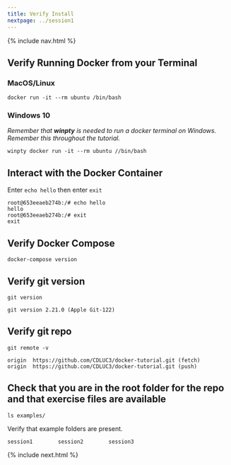 ```yaml
---
title: Verify Install 
nextpage: ../session1
---
```

{% include nav.html %}

## Verify Running Docker from your Terminal

### MacOS/Linux
```shell
docker run -it --rm ubuntu /bin/bash
```

### Windows 10
_Remember that **winpty** is needed to run a docker terminal on Windows.  Remember this throughout the tutorial._

```shell
winpty docker run -it --rm ubuntu //bin/bash
```

## Interact with the Docker Container
Enter `echo hello` then enter `exit`

```output
root@653eeaeb274b:/# echo hello
hello
root@653eeaeb274b:/# exit
exit
```

## Verify Docker Compose

```
docker-compose version
```

## Verify git version

```
git version
```

```output
git version 2.21.0 (Apple Git-122)
```

## Verify git repo

```output
git remote -v
```

```output
origin  https://github.com/CDLUC3/docker-tutorial.git (fetch)
origin  https://github.com/CDLUC3/docker-tutorial.git (push)
```

## Check that you are in the root folder for the repo and that exercise files are available
```
ls examples/
```

Verify that example folders are present.
```output
session1        session2        session3
```

{% include next.html %}
